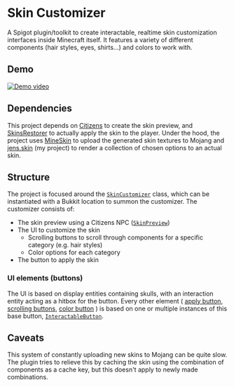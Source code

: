 # Skin Customizer
A Spigot plugin/toolkit to create interactable, realtime skin customization interfaces inside Minecraft itself.
It features a variety of different components (hair styles, eyes, shirts...) and colors to work with.

## Demo
[![Demo video](https://img.youtube.com/vi/3xdoilfft1E/0.jpg)](https://www.youtube.com/watch?v=3xdoilfft1E)

## Dependencies
This project depends on [Citizens](https://www.spigotmc.org/resources/citizens.13811/) to create the skin preview, and [SkinsRestorer](https://skinsrestorer.net/) to actually apply the skin to the player.
Under the hood, the project uses [MineSkin](https://mineskin.org/) to upload the generated skin textures to Mojang and [jens.skin](https://jens.skin) (my project) to render a collection of chosen options to an actual skin.

## Structure
The project is focused around the [`SkinCustomizer`](src/main/java/dev/jensderuiter/skinCustomizer/customizer/SkinCustomizer.java) class, which can be instantiated with a Bukkit location to summon the customizer.
The customizer consists of:
- The skin preview using a Citizens NPC ([`SkinPreview`](src/main/java/dev/jensderuiter/skinCustomizer/customizer/preview/SkinPreview.java))
- The UI to customize the skin
  - Scrolling buttons to scroll through components for a specific category (e.g. hair styles)
  - Color options for each category
- The button to apply the skin

### UI elements (buttons)
The UI is based on display entities containing skulls, with an interaction entity acting as a hitbox for the button.
Every other element (
[apply button](src/main/java/dev/jensderuiter/skinCustomizer/customizer/SkinCustomizer.java#L94),
[scrolling buttons](src/main/java/dev/jensderuiter/skinCustomizer/customizer/ui/ScrollingButtons.java),
[color button](src/main/java/dev/jensderuiter/skinCustomizer/customizer/ui/ColoredScrollingButtons.java)
)
is based on one or multiple instances of this base button, [`InteractableButton`](src/main/java/dev/jensderuiter/skinCustomizer/customizer/ui/base/InteractableButton.java).

## Caveats
This system of constantly uploading new skins to Mojang can be quite slow.
The plugin tries to relieve this by caching the skin using the combination of components as a cache key,
but this doesn't apply to newly made combinations.